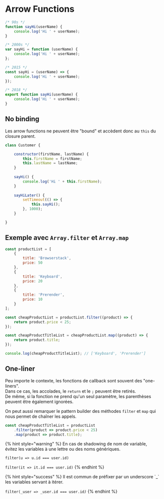 # Arrow Functions

```javascript
/* 90s */
function sayHi(userName) {
    console.log('Hi ' + userName);
}

/* 2000s */
var sayHi = function (userName) {
    console.log('Hi ' + userName);
};

/* 2015 */
const sayHi = (userName) => {
    console.log('Hi ' + userName);
});

/* 2018 */
export function sayHi(userName) {
    console.log('Hi ' + userName);
}
```

## No binding

Les arrow functions ne peuvent être "bound" et accèdent donc au `this` du closure parent.

```javascript
class Customer {

    constructor(firstName, lastName) {
        this.firstName = firstName;
        this.lastName = lastName;
    }
    
    sayHi() {
        console.log('Hi ' + this.firstName);
    }
    
    sayHiLater() {
        setTimeout(() => {
            this.sayHi();
        }, 1000);
    }

}
```

## Exemple avec `Array.filter` et `Array.map`

```javascript
const productList = [
    {
        title: 'Browserstack',
        price: 50
    },
    {
        title: 'Keyboard',
        price: 20
    },
    {
        title: 'Prerender',
        price: 10
    }
];

const cheapProductList = productList.filter((product) => {
    return product.price < 25;
});

const cheapProductTitleList = cheapProductList.map((product) => {
    return product.title;
});

console.log(cheapProductTitleList); // ['Keyboard', 'Prerender']

```

## One-liner

Peu importe le contexte, les fonctions de callback sont souvent des "one-liners".  
Dans ce cas, les accolades, le `return` et le `;` peuvent être retirés.  
De même, si la fonction ne prend qu'un seul paramètre, les parenthèses peuvent être également ignorées.

On peut aussi remarquer le pattern builder des méthodes `filter` et `map` qui nous permet de chaîner les appels.

```javascript
const cheapProductTitleList = productList
    .filter(product => product.price < 25)
    .map(product => product.title);
```

{% hint style="warning" %}
En cas de shadowing de nom de variable, évitez les variables à une lettre ou des noms génériques.

`filter(u => u.id === user.id)`

`filter(it => it.id === user.id)`
{% endhint %}



{% hint style="success" %}
Il est commun de préfixer par un underscore \`\_\` les variables servant à itérer.

`filter(_user => _user.id === user.id`_`)`_
{% endhint %}



